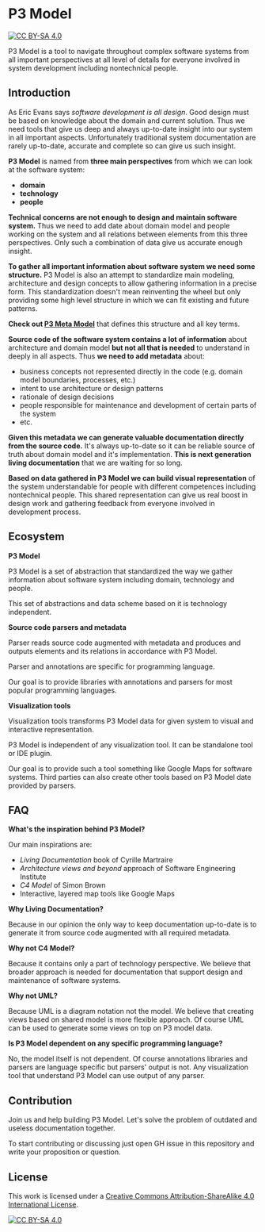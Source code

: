 # P3 Model

[![CC BY-SA 4.0][cc-by-sa-shield]][cc-by-sa]

P3 Model is a tool to navigate throughout complex software systems from all important perspectives at all level of details for everyone involved in system development including nontechnical people.

## Introduction

As Eric Evans says *software development is all design*. Good design must be based on knowledge about the domain and current solution. Thus we need tools that give us deep and always up-to-date insight into our system in all important aspects. Unfortunately traditional system documentation are rarely up-to-date, accurate and complete so can give us such insight. 

**P3 Model** is named from **three main perspectives** from which we can look at the software system:

- **domain**
- **technology**
- **people**

**Technical concerns are not enough to design and maintain software system.** Thus we need to add date about domain model and people working on the system and all relations between elements from this three perspectives. Only such a combination of data give us accurate enough insight.

**To gather all important information about software system we need some structure.** P3 Model is also an attempt to standardize main modeling, architecture and design concepts to allow gathering information in a precise form. This standardization doesn't mean reinventing the wheel but only providing some high level structure in which we can fit existing and future patterns.

**Check out [P3 Meta Model](MetaModel.md)** that defines this structure and all key terms.

**Source code of the software system contains a lot of information** about architecture and domain model **but not all that is needed** to understand in deeply in all aspects. Thus **we need to add metadata** about:

- business concepts not represented directly in the code (e.g. domain model boundaries, processes, etc.)
- intent to use architecture or design patterns
- rationale of design decisions
- people responsible for maintenance and development of certain parts of the system
- etc.

**Given this metadata we can generate valuable documentation directly from the source code.** It's always up-to-date so it can be reliable source of truth about domain model and it's implementation. **This is next generation living documentation** that we are waiting for so long.

**Based on data gathered in P3 Model we can build visual representation** of the system understandable for people with different competences including nontechnical people. This shared representation can give us real boost in design work and gathering feedback from everyone involved in development process.

## Ecosystem

**P3 Model**

P3 Model is a set of abstraction that standardized the way we gather information about software system including domain, technology and people.

This set of abstractions and data scheme based on it is technology independent.

**Source code parsers and metadata**

Parser reads source code augmented with metadata and produces and outputs elements and its relations in accordance with P3 Model.

Parser and annotations are specific for programming language. 

Our goal is to provide libraries with annotations and parsers for most popular programming languages.

**Visualization tools**

Visualization tools transforms P3 Model data for given system to visual and interactive representation. 

P3 Model is independent of any visualization tool. It can be standalone tool or IDE plugin.

Our goal is to provide such a tool something like Google Maps for software systems. Third parties can also create other tools based on P3 Model date provided by parsers.

## FAQ

**What's the inspiration behind P3 Model?**

Our main inspirations are:

- *Living Documentation* book of Cyrille Martraire
- *Architecture views and beyond* approach of Software Engineering Institute
- *C4 Model* of Simon Brown
- Interactive, layered map tools like Google Maps

**Why Living Documentation?**

Because in our opinion the only way to keep documentation up-to-date is to generate it from source code augmented with all required metadata.

**Why not C4 Model?**

Because it contains only a part of technology perspective. We believe that broader approach is needed for documentation that support design and maintenance of software systems.

**Why not UML?**

Because UML is a diagram notation not the model. We believe that creating views based on shared model is more flexible approach. Of course UML can be used to generate some views on top on P3 model data.

**Is P3 Model dependent on any specific programming language?**

No, the model itself is not dependent. Of course annotations libraries and parsers are language specific but parsers' output is not. Any visualization tool that understand P3 Model can use output of any parser.

## Contribution

Join us and help building P3 Model. Let's solve the problem of outdated and useless documentation together.

To start contributing or discussing just open GH issue in this repository and write your proposition or question.


## License

This work is licensed under a
[Creative Commons Attribution-ShareAlike 4.0 International License][cc-by-sa].

[![CC BY-SA 4.0][cc-by-sa-image]][cc-by-sa]

[cc-by-sa]: http://creativecommons.org/licenses/by-sa/4.0/
[cc-by-sa-image]: https://licensebuttons.net/l/by-sa/4.0/88x31.png
[cc-by-sa-shield]: https://img.shields.io/badge/License-CC%20BY--SA%204.0-lightgrey.svg

